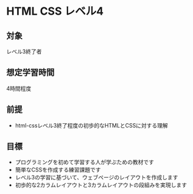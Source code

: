 # HTML CSS レベル4
## 対象
レベル3終了者

## 想定学習時間
4時間程度

## 前提
* html-cssレベル3終了程度の初歩的なHTMLとCSSに対する理解

## 目標
* プログラミングを初めて学習する人が学ぶための教材です
* 簡単なCSSを作成する練習課題です
* レベル3の学習に基づいて、ウェブページのレイアウトを作成します
* 初歩的な2カラムレイアウトと3カラムレイアウトの段組みを実現します
